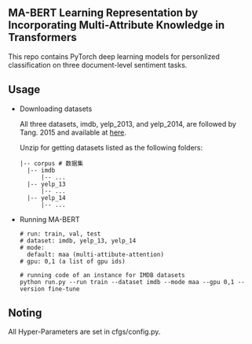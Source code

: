 ## MA-BERT Learning Representation by Incorporating Multi-Attribute Knowledge in Transformers

This repo contains PyTorch deep learning models for personlized classification on three document-level sentiment tasks.

## Usage

- Downloading datasets

  All three datasets, imdb, yelp_2013, and yelp_2014, are followed by Tang. 2015 and available at [here](http://ir.hit.edu.cn/~dytang/paper/acl2015/dataset.7z).

  Unzip for getting datasets listed as the following folders:

  ```
  |-- corpus # 数据集
    |-- imdb
    	|-- ...
    |-- yelp_13
    	|-- ...
    |-- yelp_14
    	|-- ...
  ```

- Running MA-BERT

  ```
  # run: train, val, test
  # dataset: imdb, yelp_13, yelp_14
  # mode: 
  	default: maa (multi-attibute-attention)
  # gpu: 0,1 (a list of gpu ids)
  
  # running code of an instance for IMDB datasets
  python run.py --run train --dataset imdb --mode maa --gpu 0,1 --version fine-tune
  ```

## Noting

All Hyper-Parameters are set in cfgs/config.py.